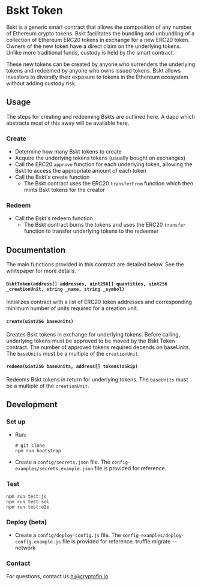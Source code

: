 # Bskt Token

Bskt is a generic smart contract that allows the composition of any number of Ethereum crypto tokens. Bskt facilitates the bundling and unbundling of a collection of Ethereum ERC20 tokens in exchange for a new ERC20 token. Owners of the new token have a direct claim on the underlying tokens. Unlike more traditional funds, custody is held by the smart contract.

These new tokens can be created by anyone who surrenders the underlying tokens and redeemed by anyone who owns issued tokens. Bskt allows investors to diversify their exposure to tokens in the Ethereum ecosystem without adding custody risk.

## Usage
The steps for creating and redeeming Bskts are outlined here. A dapp which abstracts most of this away will be available here.

### Create
- Determine how many Bskt tokens to create
- Acquire the underlying tokens tokens (usually bought on exchanges)
- Call the ERC20 `approve` function for each underlying token, allowing the Bskt to access the appropriate amount of each token
- Call the Bskt's create function
  - The Bskt contract uses the ERC20 `transferFrom` function which then mints Bskt tokens for the creator

### Redeem
- Call the Bskt's redeem function
  - The Bskt contract burns the tokens and uses the ERC20 `transfer` function to transfer underlying tokens to the redeemer

## Documentation
The main functions provided in this contract are detailed below.  See the whitepaper for more details.

#### `BsktToken(address[] addresses, uint256[] quantities, uint256 _creationUnit, string _name, string _symbol)`
Initializes contract with a list of ERC20 token addresses and corresponding minimum number of units required for a creation unit.

#### `create(uint256 baseUnits)`
Creates Bskt tokens in exchange for underlying tokens. Before calling, underlying tokens must be approved to be moved by the Bskt Token contract. The number of approved tokens required depends on baseUnits. The `baseUnits` must be a multiple of the `creationUnit`.

#### `redeem(uint256 baseUnits, address[] tokensToSkip)`
Redeems Bskt tokens in return for underlying tokens. The `baseUnits` must be a multiple of the `creationUnit`.

## Development

### Set up
- Run:
  ```
  # git clone
  npm run bootstrap
  ```
- Create a `config/secrets.json` file. The `config-examples/secrets.example.json` file is provided for reference.

### Test
    npm run test:js
    npm run test:sol
    npm run test:e2e

### Deploy (beta)
- Create a `config/deploy-config.js` file. The `config-examples/deploy-config.example.js` file is provided for reference.
    truffle migrate --network <network>

### Contact
For questions, contact us hi@cryptofin.io
